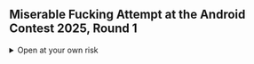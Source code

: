 ## Miserable Fucking Attempt at the Android Contest 2025, Round 1

<details>
  <summary>Open at your own risk</summary>
– Fuck Android, stupid piece of Open (not really, these days) Source Shit
– Fuck this outdated, undocumented shitpile of a codebase that only compiles on x64 Ubuntu for some reason, and a 14-KLOC-responsible-for-everything Activity
– Fuck Google for not releasing their tools for ARM versions of Linux, just because their laziness is greater than the number of grains of sand in a fucking desert. And yeah, what the fuck are you even trying to emulate on Linux, huh? The host system has the same arch as the emulated image, you idiots. Go learn something new, maybe steal from Apple and pretend you were first. Oh wait, you need a modified Java VM to run apps. Never mind.
– Fuck Java (and everything that contains “Java” either in source code or name, yeah, you too, JavaScript)
– Fuck Google one more time, with their brain-dead package system, randomly crashing emulator, monstrously laggy IDE, and stupid decisions in almost every API
– Fuck Ubuntu, which cannot work out-of-the-box. Yeah, rent a server and spend another hour installing DEs, servers, tools, Flatpak, Snap, whatever — just to run some fucking IDE
– Fuck VNC, which cannot work with GPU without fucking with virtual OpenGL adapters, xvfb, and other creatures from hell.
– Fuck Linux for the “fuck Nvidia” attitude — yeah, let’s just not support 80% of GPUs because proprietary drivers hurt your open-source feelings.
– Fuck Selectel (VPS provider), who thinks it’s okay to block your server for almost half an hour because you ran out of credit by two fucking dollars
– Fuck Google again, for not forcing lazy-ass Android developers to update codebases at least once per century (Apple forces it every year by raising the minimum Xcode version)
– And finally, fuck this Contest. Yeah, I get it — no third-party libs. But no Kotlin in 2025? Like what the actual fuck? Just why..
</details>
